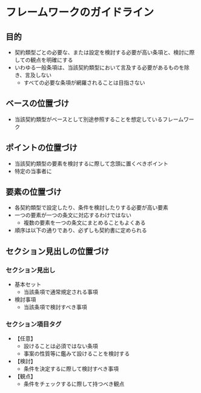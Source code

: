 # フレームワークのガイドライン
## 目的
- 契約類型ごとの必要な、または設定を検討する必要が高い条項と、検討に際しての観点を明確にする
- いわゆる一般条項は、当該契約類型において言及する必要があるものを除き、言及しない
  - すべての必要な条項が網羅されることは目指さない

## ベースの位置づけ
- 当該契約類型がベースとして別途参照することを想定しているフレームワーク

## ポイントの位置づけ
- 当該契約類型の要素を検討するに際して念頭に置くべきポイント
- 特定の当事者に

## 要素の位置づけ
- 各契約類型で設定したり、条件を検討したりする必要が高い要素
- 一つの要素が一つの条文に対応するわけではない
  - 複数の要素を一つの条文にまとめることもよくある
- 順序は以下の通りであり、必ずしも契約書に定められる

## セクション見出しの位置づけ
### セクション見出し
- 基本セット
  - 当該条項で通常規定される事項
- 検討事項
  - 当該条項で検討すべき事項
### セクション項目タグ
- 【任意】
  - 設けることは必須ではない条項
  - 事案の性質等に鑑みて設けることを検討する
- 【検討】
  - 条件を決定するに際して検討すべき事項
- 【観点】
  - 条件をチェックするに際して持つべき観点

